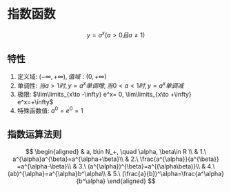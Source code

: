 # 指数函数

$$y=a^x(a>0且a\not =1)$$

## 特性

1. 定义域: $(-\infty, +\infty), 值域:(0, +\infty)$
2. 单调性: $当a> 1时, y=a^x单调增, 当0< a< 1时, y=a^x单调减$
3. 极限: $\lim\limits_{x\to -\infty} e^x= 0, \lim\limits_{x\to +\infty} e^x=+\infty$
4. 特殊函数值: $a^0=e^0=1$

## 指数运算法则

$$
\begin{aligned}
	& a, b\in N_+, \quad \alpha, \beta\in R \\
	& 1.\ a^{\alpha}a^{\beta}=a^{\alpha+\beta}\\
	& 2.\ \frac{a^{\alpha}}{a^{\beta}} =a^{\alpha-\beta}\\
	& 3.\ (a^{\alpha})^{\beta}=a^{(\alpha\beta)}\\
	& 4.\ (ab)^{\alpha}=a^{\alpha}b^\alpha\\
	& 5.\ (\frac{a}{b})^\alpha=\frac{a^\alpha}{b^\alpha}
\end{aligned}
$$
